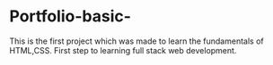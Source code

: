 # Portfolio-basic-

This is the first project which was made to learn the fundamentals of HTML,CSS.
First step to learning full stack web development.
